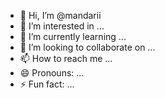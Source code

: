 - 👋 Hi, I’m @mandarii
- 👀 I’m interested in ...
- 🌱 I’m currently learning ...
- 💞️ I’m looking to collaborate on ...
- 📫 How to reach me ...
- 😄 Pronouns: ...
- ⚡ Fun fact: ...

<!---
mandarii/mandarii is a ✨ special ✨ repository because its `README.md` (this file) appears on your GitHub profile.
You can click the Preview link to take a look at your changes.
--->
